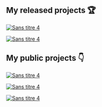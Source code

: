 

<!--
**Vic92548/Vic92548** is a ✨ _special_ ✨ repository because its `README.md` (this file) appears on your GitHub profile.

Here are some ideas to get you started:

- 🔭 I’m currently working on ...
- 🌱 I’m currently learning ...
- 👯 I’m looking to collaborate on ...
- 🤔 I’m looking for help with ...
- 💬 Ask me about ...
- 📫 How to reach me: ...
- 😄 Pronouns: ...
- ⚡ Fun fact: ...
-->

## My released projects 🏆

[![Sans titre 4](https://user-images.githubusercontent.com/22132982/163944498-b9a0357f-1062-4ff7-b9b7-9f9bbcf1e74e.jpg)](https://store.steampowered.com/app/1265300/Broll/)

[![Sans titre 4](https://user-images.githubusercontent.com/22132982/163943424-62f737e2-da24-4999-bdba-c60a8f2b29f0.jpg)](https://steamspy2.firebaseapp.com/)

## My public projects 👇
[![Sans titre 4](https://user-images.githubusercontent.com/22132982/163854458-79d4930d-a74e-4c27-8a88-9419e04818af.jpg)](https://github.com/LazyDB-community/uptime-robot-nodejs)

[![Sans titre 4](https://user-images.githubusercontent.com/22132982/163857243-4ca17792-b354-477c-af67-5bf5f291940e.jpg)](https://github.com/Vic92548/BuckShot_Lang)

[![Sans titre 4](https://user-images.githubusercontent.com/22132982/163853947-b57c44bd-02a5-4857-a83e-b775b67310d7.jpg)](https://github.com/Vic92548/Panau-Life)
